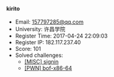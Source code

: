 #### kirito  

* Email: 157797285@qq.com  
* University: 许昌学院  
* Register Time: 2017-04-24 22:09:03  
* Register IP: 182.117.237.40  
* Score: 101  
* Solved challenges: 
  * [[MISC] signin](https://github.com/SniperOJ/Challenges/blob/master/web/signin.json)  
  * [[PWN] bof-x86-64](https://github.com/SniperOJ/Challenges/blob/master/web/bof-x86-64.json)  
